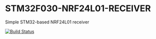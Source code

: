 # STM32F030-NRF24L01-RECEIVER
Simple STM32-based NRF24L01 receiver

[![Build Status](https://travis-ci.com/a5021/STM32F030-NRF24L01-RECEIVER.svg?branch=master)](https://travis-ci.com/a5021/STM32F030-NRF24L01-RECEIVER)
